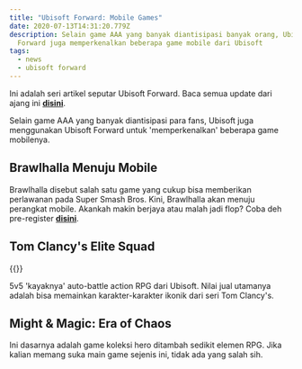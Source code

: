```yaml
---
title: "Ubisoft Forward: Mobile Games"
date: 2020-07-13T14:31:20.779Z
description: Selain game AAA yang banyak diantisipasi banyak orang, Ubisoft
  Forward juga memperkenalkan beberapa game mobile dari Ubisoft
tags:
  - news
  - ubisoft forward
---
```

Ini adalah seri artikel seputar Ubisoft Forward. Baca semua update dari ajang ini **[disini](https://mainterus.com/tags/ubisoft-forward/)**.

Selain game AAA yang banyak diantisipasi para fans, Ubisoft juga menggunakan Ubisoft Forward untuk 'memperkenalkan' beberapa game mobilenya.

## Brawlhalla Menuju Mobile

Brawlhalla disebut salah satu game yang cukup bisa memberikan perlawanan pada Super Smash Bros. Kini, Brawlhalla akan menuju perangkat mobile. Akankah makin berjaya atau malah jadi flop? Coba deh pre-register **[disini](https://www.brawlhalla.com/play/)**.

## Tom Clancy's Elite Squad

{{<youtube R0pg58gzxYY>}}

5v5 'kayaknya' auto-battle action RPG dari Ubisoft. Nilai jual utamanya adalah bisa memainkan karakter-karakter ikonik dari seri Tom Clancy's.

## Might & Magic: Era of Chaos

Ini dasarnya adalah game koleksi hero ditambah sedikit elemen RPG. Jika kalian memang suka main game sejenis ini, tidak ada yang salah sih.